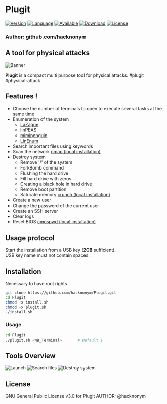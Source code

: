 # Plugit

[![Version](https://img.shields.io/badge/Version-1.0-blue)]()
[![Language](https://img.shields.io/badge/Bash-4.2%2B-brightgreen)]()
[![Available](https://img.shields.io/badge/Available-Linux-red)]()
[![Download](https://img.shields.io/badge/Size-22Ko-brightgreen)]()
[![License](https://img.shields.io/badge/License-GPL%20v3%2B-red)]()

### Author: github.com/hacknonym

##  A tool for physical attacks

![Banner]()

**Plugit** is a compact multi purpose tool for physical attacks. #plugit #physical-attack

## Features !
- Choose the number of terminals to open to execute several tasks at the same time
- Enumeration of the system
	* [LaZagne](https://github.com/AlessandroZ/LaZagne)
	* [linPEAS](https://github.com/carlospolop/privilege-escalation-awesome-scripts-suite)
	* [mimipenguin](https://github.com/huntergregal/mimipenguin)
	* [LinEnum](https://github.com/rebootuser/LinEnum)
- Search important files using keywords
- Scan the network [nmap (local installation)](https://github.com/nmap/nmap)
- Destroy system
	* Remove '/' of the system
	* ForkBomb command
	* Flushing the hard drive
	* Fill hard drive with zeros
	* Creating a black hole in hard drive
	* Remove boot partition
	* Saturate memory [crunch (local installation)](https://github.com/crunchsec/crunch)
- Create a new user
- Change the password of the current user
- Create an SSH server
- Clear logs
- Reset BIOS [cmospwd (local installation)](https://github.com/foreni-packages/cmospwd)

## Usage protocol
Start the installation from a USB key (**2GB** sufficient).<br/>
USB key name must not contain spaces.

## Installation
Necessary to have root rights
```bash
git clone https://github.com/hacknonym/Plugit.git
cd Plugit
chmod +x install.sh
chmod +x plugit.sh
./install.sh
```
### Usage 
```bash
cd Plugit
./plugit.sh <NB_Terminal>		# Default 1
```

## Tools Overview
![Launch](https://user-images.githubusercontent.com/55319869/80891437-4659f280-8cc4-11ea-9925-27b140f5a6ff.png)
![Search files]()
![Destroy system]()

## License
GNU General Public License v3.0 for Plugit
AUTHOR: @hacknonym
